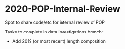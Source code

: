 # 2020-POP-Internal-Review
Spot to share code/etc for internal review of POP

Tasks to complete in data investigations branch:
- Add 2019 (or most recent) length composition

